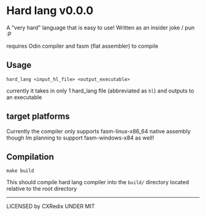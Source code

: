 # Hard lang v0.0.0

A "very hard" language that is easy to use! Written as an insider joke / pun :P

requires Odin compiler and fasm (flat assembler) to compile

## Usage
```
hard_lang <input_hl_file> <output_executable>
```
currently it takes in only 1 hard_lang file (abbreviated as `hl`) and outputs to an executable

## target platforms
Currently the compiler only supports fasm-linux-x86_64 native assembly
though Im planning to support fasm-windows-x84 as well!


## Compilation
```
make build
```

This should compile hard lang compiler into the `build/` directory located relative to the root directory

---
LICENSED by CXRedix UNDER MIT
